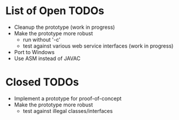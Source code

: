List of Open TODOs
==================

* Cleanup the prototype (work in progress)
* Make the prototype more robust
    * run without '-c'
    * test against various web service interfaces (work in progress)
* Port to Windows
* Use ASM instead of JAVAC

Closed TODOs
============

* Implement a prototype for proof-of-concept
* Make the prototype more robust
    * test against illegal classes/interfaces
